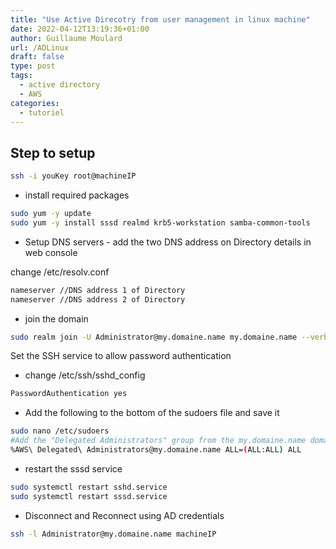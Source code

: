 ```yaml
---
title: "Use Active Direcotry from user management in linux machine"
date: 2022-04-12T13:19:36+01:00
author: Guillaume Moulard
url: /ADLinux
draft: false
type: post
tags:
  - active directory
  - AWS
categories:
  - tutoriel
---
```


## Step to setup

```bash
ssh -i youKey root@machineIP
```

- install required packages
```bash
sudo yum -y update
sudo yum -y install sssd realmd krb5-workstation samba-common-tools
````
- Setup DNS servers - add the two DNS address on Directory details in web console

change  /etc/resolv.conf
```bash
nameserver //DNS address 1 of Directory
nameserver //DNS address 2 of Directory
```
- join the domain
```bash
sudo realm join -U Administrator@my.domaine.name my.domaine.name --verbose
```

Set the SSH service to allow password authentication
- change /etc/ssh/sshd_config
```bash
PasswordAuthentication yes
```

- Add the following to the bottom of the sudoers file and save it
```bash
sudo nano /etc/sudoers
#Add the "Delegated Administrators" group from the my.domaine.name domain.
%AWS\ Delegated\ Administrators@my.domaine.name ALL=(ALL:ALL) ALL
```

- restart the sssd service
```bash
sudo systemctl restart sshd.service
sudo systemctl restart sssd.service
```

- Disconnect and Reconnect using AD credentials
```bash
ssh -l Administrator@my.domaine.name machineIP
```


